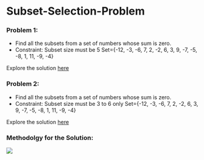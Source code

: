 # Subset-Selection-Problem

### Problem 1: 
- Find all the subsets from a set of numbers whose sum is zero.
- Constraint: Subset size must be 5
Set={-12, -3, -6, 7, 2, -2, 6, 3, 9, -7, -5, -8, 1, 11, -9, -4}

Explore the solution <a href="https://github.com/Cotton-web/Subset-Selection-Problem/blob/main/Subset_Selection_Problem.ipynb"> here</a>

### Problem 2:
- Find all the subsets from a set of numbers whose sum is zero.
- Constraint: Subset size must be 3 to 6 only
Set={-12, -3, -6, 7, 2, -2, 6, 3, 9, -7, -5, -8, 1, 11, -9, -4}

Explore the solution <a href="https://github.com/Cotton-web/Subset-Selection-Problem/blob/main/Subset_Selection_Problem.ipynb">here</a>

### Methodolgy for the Solution:
<img src="https://user-images.githubusercontent.com/7460892/173567150-e42f9d90-456e-4732-b30c-5820dd8bd55f.png">
